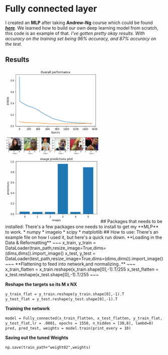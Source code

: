 # Fully connected layer
 I created an **MLP** after taking **Andrew-Ng** course which could be found [**_here_**](https://www.coursera.org/learn/neural-networks-deep-learning?specialization=deep-learning). 
 We learned how to build our own deep learning model from scratch, this code is an example of that. 
 _I've gotten pretty okay results. With accuracy on the training set being 96% accuracy, and 87% accuracy on the test._
## Results
<img src="images/loss_plot.png" width = 300>
<img src="images/images_plot.png" width = 300>
<img src="images/prediction_plot.png" width= 300>
## Packages that needs to be installed:
There's a few packages one needs to install to get my **MLP** to work.
* numpy
* imageio
* scipy
* matplotlib
## How to use:
There's an example file on how I used it, but here's a quick run down.
**Loading in the Data & Reformatting**
~~~
x_train, y_train = DataLoader(train_path,resize_image=True,dims=(dims,dims)).import_image()
x_test, y_test = DataLoader(test_path,resize_image=True,dims=(dims,dims)).import_image()
~~~
**Flattening to feed into network,and normalizing..**
~~~
x_train_flatten = x_train.reshape(x_train.shape[0],-1).T/255
x_test_flatten = x_test.reshape(x_test.shape[0],-1).T/255
~~~

**Reshape the targets so its M x NX**
~~~
y_train_flat = y_train.reshape(y_train.shape[0],-1).T
y_test_flat = y_test.reshape(y_test.shape[0],-1).T
~~~
**Training the network**
~~~
model = Fully_connected(x_train_flatten, x_test_flatten, y_train_flat, y_test_flat,lr = .0001, epochs = 1550, n_hidden = [30,8], lambd=0)
pred, pred_test, weights = model.train(print_every = 10)
~~~
**Saving out the tuned Weights**
~~~
np.save(train_path+"weight02",weights)
~~~
